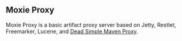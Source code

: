 ## Moxie Proxy

Moxie Proxy is a basic artifact proxy server based on Jetty, Restlet, Freemarker, Lucene, and [Dead Simple Maven Proxy](http://www.pdark.de/dsmp).